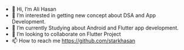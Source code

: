 - 👋 Hi, I’m Ali Hasan
- 👀 I’m interested in getting new concept about DSA and App Development.
- 🌱 I’m currently Studying about Android and Flutter app development.
- 💞️ I’m looking to collaborate on Flutter Project
- 📫 How to reach me https://github.com/starkhasan

<!---
starkhasan/starkhasan is a ✨ special ✨ repository because its `README.md` (this file) appears on your GitHub profile.
You can click the Preview link to take a look at your changes.
--->
